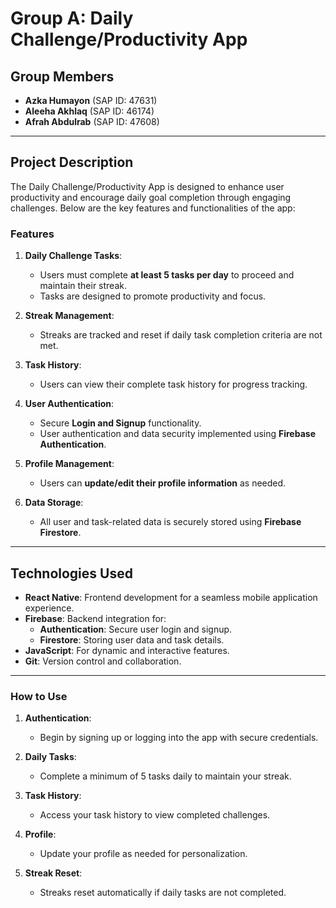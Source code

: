 # **Group A: Daily Challenge/Productivity App**

## **Group Members**
- **Azka Humayon** (SAP ID: 47631)  
- **Aleeha Akhlaq** (SAP ID: 46174)  
- **Afrah Abdulrab** (SAP ID: 47608)  

---

## **Project Description**
The Daily Challenge/Productivity App is designed to enhance user productivity and encourage daily goal completion through engaging challenges. Below are the key features and functionalities of the app:

### **Features**
1. **Daily Challenge Tasks**:
   - Users must complete **at least 5 tasks per day** to proceed and maintain their streak.
   - Tasks are designed to promote productivity and focus.

2. **Streak Management**:
   - Streaks are tracked and reset if daily task completion criteria are not met.

3. **Task History**:
   - Users can view their complete task history for progress tracking.

4. **User Authentication**:
   - Secure **Login and Signup** functionality.
   - User authentication and data security implemented using **Firebase Authentication**.

5. **Profile Management**:
   - Users can **update/edit their profile information** as needed.

6. **Data Storage**:
   - All user and task-related data is securely stored using **Firebase Firestore**.

---

## **Technologies Used**
- **React Native**: Frontend development for a seamless mobile application experience.
- **Firebase**: Backend integration for:
  - **Authentication**: Secure user login and signup.
  - **Firestore**: Storing user data and task details.
- **JavaScript**: For dynamic and interactive features.
- **Git**: Version control and collaboration.

---

### **How to Use**
1. **Authentication**:
   - Begin by signing up or logging into the app with secure credentials.

2. **Daily Tasks**:
   - Complete a minimum of 5 tasks daily to maintain your streak.

3. **Task History**:
   - Access your task history to view completed challenges.

4. **Profile**:
   - Update your profile as needed for personalization.

5. **Streak Reset**:
   - Streaks reset automatically if daily tasks are not completed.
